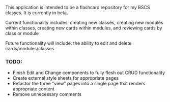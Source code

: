 <p>This application is intended to be a flashcard repository for my BSCS classes. It is currently in beta. </p>
<p>Current functionality includes: creating new classes, creating new modules within classes, creating new cards within modules, and reviewing cards by class or module</p>
<p>Future functionality will include: the ability to edit and delete cards/modules/classes </p>

<h3>TODO: </h3>
<ul> 
    <li>Finish Edit and Change components to fully flesh out CRUD functionality</li>
    <li>Create external style sheets for appropriate pages</li>
    <li>Refactor the three "view" pages into a single page that renders appropriate content </li>
    <li>Remove unnecessary comments</li>
</ul>